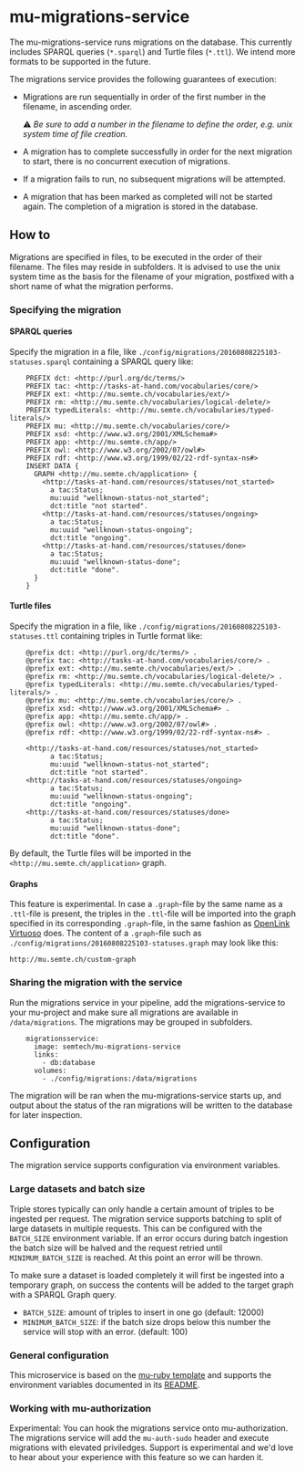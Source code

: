 # mu-migrations-service

The mu-migrations-service runs migrations on the database.  This
currently includes SPARQL queries (`*.sparql`) and Turtle files (`*.ttl`).
We intend more formats to be supported in the future.

The migrations service provides the following guarantees of execution:
- Migrations are run sequentially in order of the first number in the filename, in ascending order. 

  ⚠️ _Be sure to add a number in the filename to define the order, e.g. unix system time of file creation._ 
  
- A migration has to complete successfully in order for the next migration to start, there is no concurrent execution of migrations. 
- If a migration fails to run, no subsequent migrations will be attempted. 
- A migration that has been marked as completed will not be started again. The completion of a migration is stored in the database. 

## How to

Migrations are specified in files, to be executed in the order of
their filename. The files may reside in subfolders. It is advised
to use the unix system time as the basis for the filename of your
migration, postfixed with a short name of what the migration performs.

### Specifying the migration

#### SPARQL queries
Specify the migration in a file, like
`./config/migrations/20160808225103-statuses.sparql` containing a SPARQL
query like:

```
    PREFIX dct: <http://purl.org/dc/terms/>
    PREFIX tac: <http://tasks-at-hand.com/vocabularies/core/>
    PREFIX ext: <http://mu.semte.ch/vocabularies/ext/>
    PREFIX rm: <http://mu.semte.ch/vocabularies/logical-delete/>
    PREFIX typedLiterals: <http://mu.semte.ch/vocabularies/typed-literals/>
    PREFIX mu: <http://mu.semte.ch/vocabularies/core/>
    PREFIX xsd: <http://www.w3.org/2001/XMLSchema#>
    PREFIX app: <http://mu.semte.ch/app/>
    PREFIX owl: <http://www.w3.org/2002/07/owl#>
    PREFIX rdf: <http://www.w3.org/1999/02/22-rdf-syntax-ns#>
    INSERT DATA {
      GRAPH <http://mu.semte.ch/application> {
        <http://tasks-at-hand.com/resources/statuses/not_started>
          a tac:Status;
          mu:uuid "wellknown-status-not_started";
          dct:title "not started".
        <http://tasks-at-hand.com/resources/statuses/ongoing>
          a tac:Status;
          mu:uuid "wellknown-status-ongoing";
          dct:title "ongoing".
        <http://tasks-at-hand.com/resources/statuses/done>
          a tac:Status;
          mu:uuid "wellknown-status-done";
          dct:title "done".
      }
    }
```

#### Turtle files
Specify the migration in a file, like
`./config/migrations/20160808225103-statuses.ttl` containing triples in Turtle format like:

```
    @prefix dct: <http://purl.org/dc/terms/> .
    @prefix tac: <http://tasks-at-hand.com/vocabularies/core/> .
    @prefix ext: <http://mu.semte.ch/vocabularies/ext/> .
    @prefix rm: <http://mu.semte.ch/vocabularies/logical-delete/> .
    @prefix typedLiterals: <http://mu.semte.ch/vocabularies/typed-literals/> .
    @prefix mu: <http://mu.semte.ch/vocabularies/core/> .
    @prefix xsd: <http://www.w3.org/2001/XMLSchema#> .
    @prefix app: <http://mu.semte.ch/app/> .
    @prefix owl: <http://www.w3.org/2002/07/owl#> .
    @prefix rdf: <http://www.w3.org/1999/02/22-rdf-syntax-ns#> .

    <http://tasks-at-hand.com/resources/statuses/not_started>
          a tac:Status;
          mu:uuid "wellknown-status-not_started";
          dct:title "not started".
    <http://tasks-at-hand.com/resources/statuses/ongoing>
          a tac:Status;
          mu:uuid "wellknown-status-ongoing";
          dct:title "ongoing".
    <http://tasks-at-hand.com/resources/statuses/done>
          a tac:Status;
          mu:uuid "wellknown-status-done";
          dct:title "done".
```

By default, the Turtle files will be imported in the `<http://mu.semte.ch/application>` graph.

#### Graphs
This feature is experimental. In case a `.graph`-file by the same name as a `.ttl`-file is present, the triples in the `.ttl`-file will be imported into the graph specified in its corresponding `.graph`-file, in the same fashion as [OpenLink Virtuoso](http://docs.openlinksw.com/virtuoso/rdfperfloading/#rdfperfloadingutility) does. The content of a `.graph`-file such as `./config/migrations/20160808225103-statuses.graph` may look like this:

```
http://mu.semte.ch/custom-graph
```

### Sharing the migration with the service

Run the migrations service in your pipeline, add the
migrations-service to your mu-project and make sure all migrations are
available in `/data/migrations`. The migrations may be grouped in subfolders.

```
    migrationsservice:
      image: semtech/mu-migrations-service
      links:
        - db:database
      volumes:
        - ./config/migrations:/data/migrations
```

The migration will be ran when the mu-migrations-service starts up,
and output about the status of the ran migrations will be written to
the database for later inspection.

## Configuration

The migration service supports configuration via environment variables.

### Large datasets and batch size
Triple stores typically can only handle a certain amount of triples to be ingested per request. The migration service supports batching to split of large datasets in multiple requests. This can be configured with the `BATCH_SIZE` environment variable. If an error occurs during batch ingestion the batch size will be halved and the request retried until `MINIMUM_BATCH_SIZE` is reached. At this point an error will be thrown. 

To make sure a dataset is loaded completely it will first be ingested into a temporary graph, on success the contents will be added to the target graph with a SPARQL Graph query. 


- `BATCH_SIZE`: amount of triples to insert in one go (default: 12000)
- `MINIMUM_BATCH_SIZE`: if the batch size drops below this number the service will stop with an error. (default: 100)

### General configuration
This microservice is based on the [mu-ruby template](https://github.com/mu-semtech/mu-ruby-template) and supports the environment variables documented in its [README](https://github.com/mu-semtech/mu-ruby-template#configuration).

### Working with mu-authorization

Experimental: You can hook the migrations service onto mu-authorization.  The migrations service will add the `mu-auth-sudo` header and execute migrations with elevated priviledges.  Support is experimental and we'd love to hear about your experience with this feature so we can harden it.
